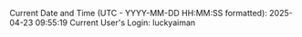 Current Date and Time (UTC - YYYY-MM-DD HH:MM:SS formatted): 2025-04-23 09:55:19
Current User's Login: luckyaiman
